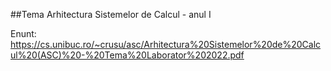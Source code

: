 ##Tema Arhitectura Sistemelor de Calcul - anul I

Enunt: https://cs.unibuc.ro/~crusu/asc/Arhitectura%20Sistemelor%20de%20Calcul%20(ASC)%20-%20Tema%20Laborator%202022.pdf

